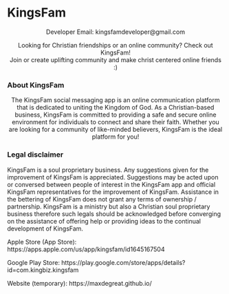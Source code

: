 # KingsFam 

<p align="center">

  <p align="center">
    Developer Email: kingsfamdeveloper@gmail.com
  </p>
  <p align="center">
    Looking for Christian friendships or an online community? Check out KingsFam! 
    <br>
    Join or create uplifting community and make christ centered online friends :)
    
  
  ### About KingsFam
  <p align="center">
    The KingsFam social messaging app is an online communication platform that is dedicated to uniting the Kingdom of God. As a Christian-based business, KingsFam is         committed to providing a safe and secure online environment for individuals to connect and share their faith. Whether you are looking for a community of like-minded     believers, KingsFam is the ideal platform for you!
  </p>
  
  ### Legal disclaimer 
  <p>
    KingsFam is a soul proprietary business. Any suggestions given for the improvement of KingsFam is appreciated. Suggestions may be acted upon or conversed between people of interest in the KingsFam app and official KingsFam representatives for the improvement of KingsFam. Assistance in the bettering of KingsFam does not grant any terms of ownership / partnership. KingsFam is a ministry but also a Christian soul proprietary business therefore such legals should be acknowledged before converging on the assistance of offering help or providing ideas to the continual development of KingsFam. 
  </p>
</p>

<p> Apple Store (App Store): https://apps.apple.com/us/app/kingsfam/id1645167504  </p>

<p> Google Play Store: https://play.google.com/store/apps/details?id=com.kingbiz.kingsfam  </p>

<p> Website (temporary):  https://maxdegreat.github.io/ </p>  
